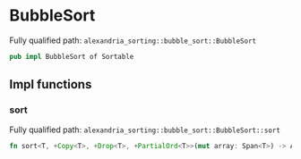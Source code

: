 # BubbleSort

Fully qualified path: `alexandria_sorting::bubble_sort::BubbleSort`

```rust
pub impl BubbleSort of Sortable
```

## Impl functions

### sort

Fully qualified path: `alexandria_sorting::bubble_sort::BubbleSort::sort`

```rust
fn sort<T, +Copy<T>, +Drop<T>, +PartialOrd<T>>(mut array: Span<T>) -> Array<T>
```

